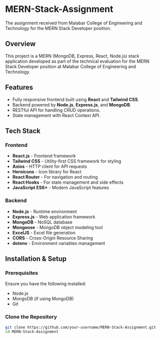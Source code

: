 # MERN-Stack-Assignment
The assignment received from Malabar College of Engineering and Technology for the MERN Stack Developer position.

## Overview
This project is a MERN (MongoDB, Express, React, Node.js) stack application developed as part of the technical evaluation for the MERN Stack Developer position at Malabar College of Engineering and Technology.

## Features
- Fully responsive frontend built using **React** and **Tailwind CSS**.
- Backend powered by **Node.js**, **Express.js**, and **MongoDB**.
- RESTful API for handling CRUD operations.
- State management with React Context API.

## Tech Stack
### Frontend
- **React.js** - Frontend framework
- **Tailwind CSS** - Utility-first CSS framework for styling
- **Axios** - HTTP client for API requests
- **Heroicons** - Icon library for React
- **React Router** - For navigation and routing
- **React Hooks** - For state management and side effects
- **JavaScript ES6+** - Modern JavaScript features

### Backend
- **Node.js** - Runtime environment
- **Express.js** - Web application framework
- **MongoDB** - NoSQL database
- **Mongoose** - MongoDB object modeling tool
- **ExcelJS** - Excel file generation
- **CORS** - Cross-Origin Resource Sharing
- **dotenv** - Environment variables management
## Installation & Setup

### Prerequisites
Ensure you have the following installed:
- Node.js 
- MongoDB (if using MongoDB)
- Git

### Clone the Repository
```bash
git clone https://github.com/your-username/MERN-Stack-Assignment.git
cd MERN-Stack-Assignment
